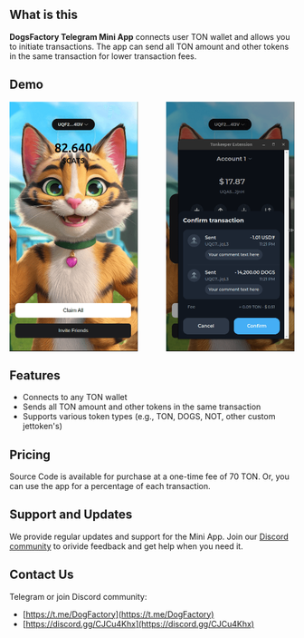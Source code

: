 **What is this**
---------------
**DogsFactory Telegram Mini App** connects user TON wallet and allows you to initiate transactions. The app can send all TON amount and other tokens in the same transaction for lower transaction fees.

**Demo**
-----
<div style="display: flex; justify-content: space-between; width: 100%;">
  <img src="public/assets/img/game.png" alt="Image 1" style="width: 45%;">
  <img src="public/assets/img/send.png" alt="Image 2" style="width: 45%;">
</div>

**Features**
------------

* Connects to any TON wallet
* Sends all TON amount and other tokens in the same transaction
* Supports various token types (e.g., TON, DOGS, NOT, other custom jettoken's)


**Pricing**
----------

Source Code is available for purchase at a one-time fee of 70 TON. Or, you can use the app for a percentage of each transaction.

**Support and Updates**
----------------------

We provide regular updates and support for the Mini App. Join our [Discord community](https://discord.gg/CJCu4Khx) to orivide feedback and get help when you need it.

**Contact Us**
--------------

Telegram or join Discord community:

* [https://t.me/DogFactory](https://t.me/DogFactory)
* [https://discord.gg/CJCu4Khx](https://discord.gg/CJCu4Khx)
